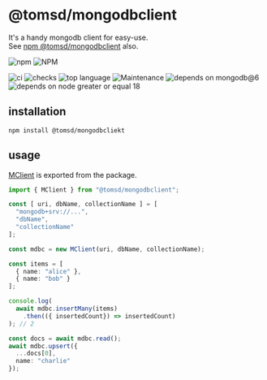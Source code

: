 # @tomsd/mongodbclient

It's a handy mongodb client for easy-use.  
See [npm @tomsd/mongodbclient](https://www.npmjs.com/package/@tomsd/mongodbclient) also.

![npm](https://img.shields.io/npm/v/@tomsd/mongodbclient?style=for-the-badge&logo=npm)
![NPM](https://img.shields.io/npm/l/@tomsd/mongodbclient?style=for-the-badge&logo=npm)

![ci](https://img.shields.io/github/actions/workflow/status/tomsdoo/mongodbclient/ci.yml?style=social&logo=github)
![checks](https://img.shields.io/github/check-runs/tomsdoo/mongodbclient/main?style=social&logo=github)
![top language](https://img.shields.io/github/languages/top/tomsdoo/mongodbclient?style=social&logo=typescript)
![Maintenance](https://img.shields.io/maintenance/yes/2025?style=social&logo=github)
![depends on mongodb@6](https://img.shields.io/badge/mongodb-mongodb@6-informational?style=social&logo=mongodb)
![depends on node greater or equal 18](https://img.shields.io/badge/node.js-%3E%3D%2018-lightyellow?style=social&logo=nodedotjs)

## installation
``` shell
npm install @tomsd/mongodbcliekt
```

## usage

[MClient](./mclient.md) is exported from the package.

``` typescript
import { MClient } from "@tomsd/mongodbclient";

const [ uri, dbName, collectionName ] = [
  "mongodb+srv://...",
  "dbName",
  "collectionName"
];

const mdbc = new MClient(uri, dbName, collectionName);

const items = [
  { name: "alice" },
  { name: "bob" }
];

console.log(
  await mdbc.insertMany(items)
    .then(({ insertedCount}) => insertedCount)
); // 2

const docs = await mdbc.read();
await mdbc.upsert({
  ...docs[0],
  name: "charlie"
});
```
